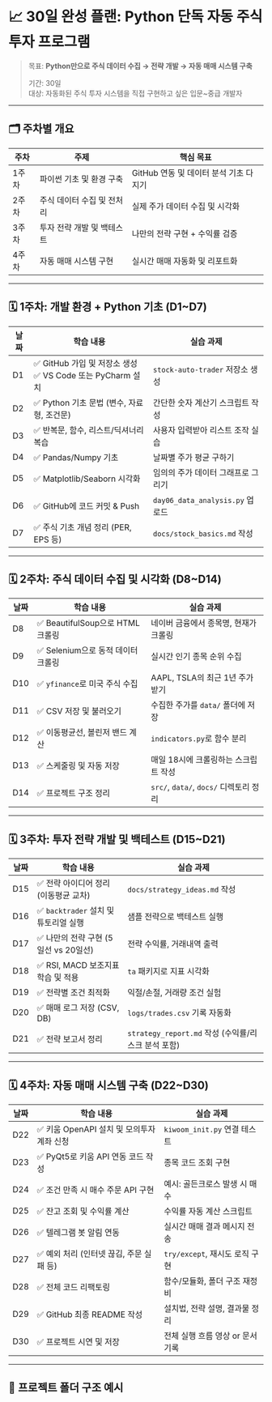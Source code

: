# 📈 30일 완성 플랜: Python 단독 자동 주식 투자 프로그램

> 목표: **Python만으로 주식 데이터 수집 → 전략 개발 → 자동 매매 시스템 구축**
>  
> 기간: 30일  
> 대상: 자동화된 주식 투자 시스템을 직접 구현하고 싶은 입문~중급 개발자

---

## 🗂️ 주차별 개요

| 주차 | 주제 | 핵심 목표 |
|------|------|------------|
| 1주차 | 파이썬 기초 및 환경 구축 | GitHub 연동 및 데이터 분석 기초 다지기 |
| 2주차 | 주식 데이터 수집 및 전처리 | 실제 주가 데이터 수집 및 시각화 |
| 3주차 | 투자 전략 개발 및 백테스트 | 나만의 전략 구현 + 수익률 검증 |
| 4주차 | 자동 매매 시스템 구현 | 실시간 매매 자동화 및 리포트화 |

---

## 🗓️ 1주차: 개발 환경 + Python 기초 (D1~D7)

| 날짜 | 학습 내용 | 실습 과제 |
|------|-----------|-----------|
| D1 | ✅ GitHub 가입 및 저장소 생성<br>✅ VS Code 또는 PyCharm 설치 | `stock-auto-trader` 저장소 생성 |
| D2 | ✅ Python 기초 문법 (변수, 자료형, 조건문) | 간단한 숫자 계산기 스크립트 작성 |
| D3 | ✅ 반복문, 함수, 리스트/딕셔너리 복습 | 사용자 입력받아 리스트 조작 실습 |
| D4 | ✅ Pandas/Numpy 기초 | 날짜별 주가 평균 구하기 |
| D5 | ✅ Matplotlib/Seaborn 시각화 | 임의의 주가 데이터 그래프로 그리기 |
| D6 | ✅ GitHub에 코드 커밋 & Push | `day06_data_analysis.py` 업로드 |
| D7 | ✅ 주식 기초 개념 정리 (PER, EPS 등) | `docs/stock_basics.md` 작성 |

---

## 🗓️ 2주차: 주식 데이터 수집 및 시각화 (D8~D14)

| 날짜 | 학습 내용 | 실습 과제 |
|------|-----------|-----------|
| D8 | ✅ BeautifulSoup으로 HTML 크롤링 | 네이버 금융에서 종목명, 현재가 크롤링 |
| D9 | ✅ Selenium으로 동적 데이터 크롤링 | 실시간 인기 종목 순위 수집 |
| D10 | ✅ `yfinance`로 미국 주식 수집 | AAPL, TSLA의 최근 1년 주가 받기 |
| D11 | ✅ CSV 저장 및 불러오기 | 수집한 주가를 `data/` 폴더에 저장 |
| D12 | ✅ 이동평균선, 볼린저 밴드 계산 | `indicators.py`로 함수 분리 |
| D13 | ✅ 스케줄링 및 자동 저장 | 매일 18시에 크롤링하는 스크립트 작성 |
| D14 | ✅ 프로젝트 구조 정리 | `src/`, `data/`, `docs/` 디렉토리 정리 |

---

## 🗓️ 3주차: 투자 전략 개발 및 백테스트 (D15~D21)

| 날짜 | 학습 내용 | 실습 과제 |
|------|-----------|-----------|
| D15 | ✅ 전략 아이디어 정리 (이동평균 교차) | `docs/strategy_ideas.md` 작성 |
| D16 | ✅ `backtrader` 설치 및 튜토리얼 실행 | 샘플 전략으로 백테스트 실행 |
| D17 | ✅ 나만의 전략 구현 (5일선 vs 20일선) | 전략 수익률, 거래내역 출력 |
| D18 | ✅ RSI, MACD 보조지표 학습 및 적용 | `ta` 패키지로 지표 시각화 |
| D19 | ✅ 전략별 조건 최적화 | 익절/손절, 거래량 조건 실험 |
| D20 | ✅ 매매 로그 저장 (CSV, DB) | `logs/trades.csv` 기록 자동화 |
| D21 | ✅ 전략 보고서 정리 | `strategy_report.md` 작성 (수익률/리스크 분석 포함)

---

## 🗓️ 4주차: 자동 매매 시스템 구축 (D22~D30)

| 날짜 | 학습 내용 | 실습 과제 |
|------|-----------|-----------|
| D22 | ✅ 키움 OpenAPI 설치 및 모의투자 계좌 신청 | `kiwoom_init.py` 연결 테스트 |
| D23 | ✅ PyQt5로 키움 API 연동 코드 작성 | 종목 코드 조회 구현 |
| D24 | ✅ 조건 만족 시 매수 주문 API 구현 | 예시: 골든크로스 발생 시 매수 |
| D25 | ✅ 잔고 조회 및 수익률 계산 | 수익률 자동 계산 스크립트 |
| D26 | ✅ 텔레그램 봇 알림 연동 | 실시간 매매 결과 메시지 전송 |
| D27 | ✅ 예외 처리 (인터넷 끊김, 주문 실패 등) | `try/except`, 재시도 로직 구현 |
| D28 | ✅ 전체 코드 리팩토링 | 함수/모듈화, 폴더 구조 재정비 |
| D29 | ✅ GitHub 최종 README 작성 | 설치법, 전략 설명, 결과물 정리 |
| D30 | ✅ 프로젝트 시연 및 저장 | 전체 실행 흐름 영상 or 문서 기록

---

## 📁 프로젝트 폴더 구조 예시

